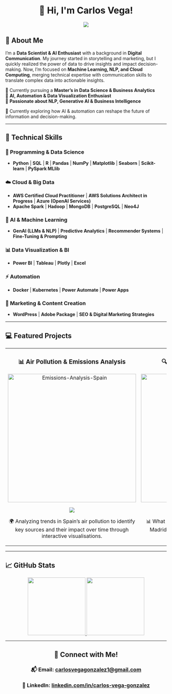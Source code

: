 <div align="center">
<h1 align="center">👋 Hi, I'm Carlos Vega!</h1>
<img src="https://i.imgur.com/Jvd2dN1.png">
</div>

## 🚀 About Me  

I’m a **Data Scientist & AI Enthusiast** with a background in **Digital Communication**. My journey started in storytelling and marketing, but I quickly realized the power of data to drive insights and impact decision-making. Now, I’m focused on **Machine Learning, NLP, and Cloud Computing**, merging technical expertise with communication skills to translate complex data into actionable insights.

🔹 Currently pursuing a **Master’s in Data Science & Business Analytics**  
🔹 **AI, Automation & Data Visualization Enthusiast**  
🔹 **Passionate about NLP, Generative AI & Business Intelligence**  

📍 Currently exploring how AI & automation can reshape the future of information and decision-making.

---

## 🔧 Technical Skills  

### **📌 Programming & Data Science**  
- **Python** | **SQL** | **R** | **Pandas** | **NumPy** | **Matplotlib** | **Seaborn** | **Scikit-learn** | **PySpark MLlib**  

### **☁️ Cloud & Big Data**  
- **AWS Certified Cloud Practitioner** | **AWS Solutions Architect in Progress** | **Azure (OpenAI Services)**
- **Apache Spark** | **Hadoop** | **MongoDB** | **PostgreSQL** | **Neo4J**  

### **🤖 AI & Machine Learning**  
- **GenAI (LLMs & NLP)** | **Predictive Analytics** | **Recommender Systems** | **Fine-Tuning & Prompting**  

### **📊 Data Visualization & BI**  
- **Power BI** | **Tableau** | **Plotly** | **Excel**  

### **⚡ Automation**  
- **Docker** | **Kubernetes** | **Power Automate** | **Power Apps**  

### **🎯 Marketing & Content Creation**  
- **WordPress** | **Adobe Package** | **SEO & Digital Marketing Strategies**  

---

## 💻 Featured Projects  

<table>
<tr>
<td width="50%">
<h3 align="center">📊 Air Pollution & Emissions Analysis</h3>
<div align="center">
<a href="https://github.com/carlosvegag1/Emissions-Analysis-Spain" target="_blank"><img src="https://i.imgur.com/Af3c50M.png" width="400" alt="Emissions-Analysis-Spain"></a>
<p>
<a href="https://github.com/carlosvegag1/Emissions-Analysis-Spain" target="_blank">
<img src="https://img.shields.io/badge/Code-GitHub-ffde59?style=for-the-badge&logo=github&logoColor=white">
</a>
</p>
<p>🌍 Analyzing trends in Spain’s air pollution to identify key sources and their impact over time through interactive visualisations.</p>
</div>
</td>

<td width="50%">
<h3 align="center">🔍 Traffic Accidents in Madrid</h3>
<div align="center">
<a href="https://github.com/carlosvegag1/accidents-analysis-madrid/tree/main" target="_blank"><img src="https://i.imgur.com/Zbrp2U1.png" width="400" alt="AI & Automation"></a>
<p>
<a href="https://github.com/carlosvegag1/Accidents-Analysis-Madrid/tree/main" target="_blank">
<img src="https://img.shields.io/badge/Code-GitHub-d62900?style=for-the-badge&logo=github&logoColor=white">
</a>
</p>
<p>📊 What are the most dangerous hours to drive in Madrid? How do weather conditions influence accidents? 
</p>
</div>
</td>
</tr>
</table>

---

## 📈 GitHub Stats  

<p align="center">
<a href="https://github.com/carlosvegag1">
  <img height="180em" src="https://github-readme-stats-eight-theta.vercel.app/api?username=carlosvegag1&show_icons=true&theme=algolia&include_all_commits=true&count_private=true"/>
  <img height="180em" src="https://github-readme-stats-eight-theta.vercel.app/api/top-langs/?username=carlosvegag1&layout=compact&langs_count=8&theme=algolia"/>
</a>
</p>

---

<div align="center">
<h2 align="center">🔗 Connect with Me!</h2>
<h3 align="center">📬 Email: <a href="mailto:carlosvegagonzalez1@gmail.com">carlosvegagonzalez1@gmail.com</a></h3>
<h3 align="center">🔗 LinkedIn: <a href="https://www.linkedin.com/in/carlos-vega-gonzalez">linkedin.com/in/carlos-vega-gonzalez</a></h3>
</div>
</div>
</div>
